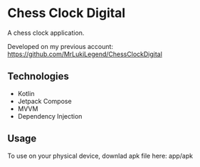 # Chess Clock Digital

A chess clock application.

Developed on my previous account: https://github.com/MrLukiLegend/ChessClockDigital

## Technologies
- Kotlin
- Jetpack Compose
- MVVM
- Dependency Injection

## Usage

To use on your physical device, downlad apk file here: app/apk
